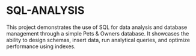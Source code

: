 # SQL-ANALYSIS
This project demonstrates the use of SQL for data analysis and database management through a simple Pets &amp; Owners database. It showcases the ability to design schemas, insert data, run analytical queries, and optimize performance using indexes.
